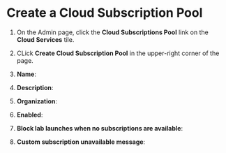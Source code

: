 # Create a Cloud Subscription Pool

1. On the Admin page, click the **Cloud Subscriptions Pool** link on the **Cloud Services** tile.

1. CLick **Create Cloud Subscription Pool** in the upper-right corner of the page.

1. **Name**:

1. **Description**:

1. **Organization**:

1. **Enabled**:

1. **Block lab launches when no subscriptions are available**:

1. **Custom subscription unavailable message**:
